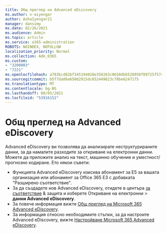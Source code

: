 ```yaml
---
title: Общ преглед на Advanced eDiscovery
ms.author: v-aiyengar
author: AshaIyengar21
manager: dansimp
ms.date: 02/26/2021
ms.audience: Admin
ms.topic: article
ms.service: o365-administration
ROBOTS: NOINDEX, NOFOLLOW
localization_priority: Normal
ms.collection: Adm_O365
ms.custom:
- "3200003"
- "7221"
ms.openlocfilehash: a703bcd82bf345194028e350263c0650dbb520950f89725f57442c9c8c22035c
ms.sourcegitcommit: b5f7da89a650d2915dc652449623c78be6247175
ms.translationtype: MT
ms.contentlocale: bg-BG
ms.lasthandoff: 08/05/2021
ms.locfileid: "53916152"
---
```

# <a name="overview-of-advanced-ediscovery"></a>Общ преглед на Advanced eDiscovery

Advanced eDiscovery ви позволява да анализирате неструктурираните данни, за да намалите разходите за откриване на електронни данни. Можете да приложите анализ на текст, машинно обучение и уместност/прогнозно кодиране. Ето някои съвети:

- Функцията Advanced eDiscovery изисква абонамент за E5 за вашата организация или абонамент за Office 365 E3 с добавката "Разширено съответствие".
- За да създадете нов Advanced eDiscovery, отидете в центъра [за съответствие](https://go.microsoft.com/fwlink/p/?linkid=2077143) & защита и изберете Откриване на електронни  >  **данни Advanced eDiscovery**.
- За повече информация вижте [Общ преглед на Microsoft 365 Advanced eDiscovery](https://go.microsoft.com/fwlink/?linkid=2101588).
- За информация относно необходимите стъпки, за да настроите Advanced eDiscovery, вижте [Настройване Microsoft 365 Advanced eDiscovery](https://go.microsoft.com/fwlink/?linkid=2122672).